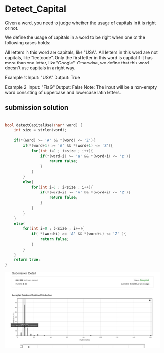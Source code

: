 # Detect_Capital

Given a word, you need to judge whether the usage of capitals in it is right or not.

We define the usage of capitals in a word to be right when one of the following cases holds:

All letters in this word are capitals, like "USA".
All letters in this word are not capitals, like "leetcode".
Only the first letter in this word is capital if it has more than one letter, like "Google".
Otherwise, we define that this word doesn't use capitals in a right way.


Example 1:
Input: "USA"
Output: True


Example 2:
Input: "FlaG"
Output: False
Note: The input will be a non-empty word consisting of uppercase and lowercase latin letters.



## submission solution

```c

bool detectCapitalUse(char* word) {
    int size = strlen(word);
    
    if(*(word) >= 'A' && *(word) <= 'Z'){
        if(*(word+1) >= 'A' && *(word+1) <= 'Z'){
            for(int i=1 ; i<size ; i++){
                if(*(word+i) >= 'a' && *(word+i) <= 'z'){
                    return false;
                }
            }
        }
        else{
            for(int i=1 ; i<size ; i++){
                if(*(word+i) >= 'A' && *(word+i) <= 'Z'){
                    return false;
                }
            }
        }
    }
    else{
        for(int i=0 ; i<size ; i++){
            if( *(word+i) >= 'A' && *(word+i) <= 'Z' ){
                return false;
            }
        }
    }
    return true;
}


```

![Detect_Capital.png](./Detect_Capital.png)